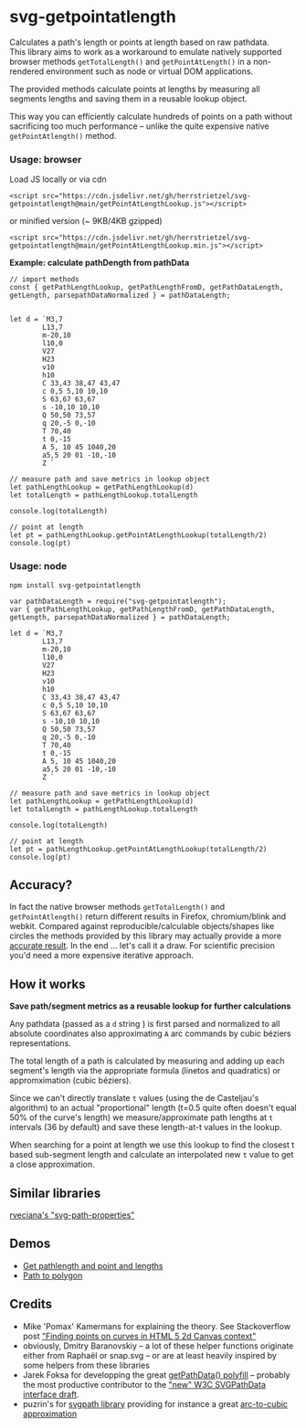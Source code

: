 # svg-getpointatlength
Calculates a path's length or points at length based on raw pathdata.  
This library aims to work as a workaround to emulate natively supported browser methods `getTotalLength()` and `getPointAtLength()` in a non-rendered environment such as node or virtual DOM applications.  

The provided methods calculate points at lengths by measuring all segments lengths and saving them in a reusable lookup object.    

This way you can efficiently calculate hundreds of points on a path without sacrificing too much performance – unlike the quite expensive native `getPointAtlength()` method.


### Usage: browser

Load JS locally or via cdn
```
<script src="https://cdn.jsdelivr.net/gh/herrstrietzel/svg-getpointatlength@main/getPointAtLengthLookup.js"></script>
```

or minified version (~ 9KB/4KB gzipped) 
```
<script src="https://cdn.jsdelivr.net/gh/herrstrietzel/svg-getpointatlength@main/getPointAtLengthLookup.min.js"></script>
```

**Example: calculate pathDength from pathData**  

```
// import methods
const { getPathLengthLookup, getPathLengthFromD, getPathDataLength, getLength, parsepathDataNormalized } = pathDataLength;


let d = `M3,7 
        L13,7 
        m-20,10 
        l10,0 
        V27 
        H23 
        v10 
        h10
        C 33,43 38,47 43,47 
        c 0,5 5,10 10,10
        S 63,67 63,67       
        s -10,10 10,10
        Q 50,50 73,57
        q 20,-5 0,-10
        T 70,40
        t 0,-15
        A 5, 10 45 1040,20  
        a5,5 20 01 -10,-10
        Z `

// measure path and save metrics in lookup object
let pathLengthLookup = getPathLengthLookup(d)
let totalLength = pathLengthLookup.totalLength

console.log(totalLength)

// point at length
let pt = pathLengthLookup.getPointAtLengthLookup(totalLength/2)
console.log(pt)
```


### Usage: node  

```
npm install svg-getpointatlength
```

```
var pathDataLength = require("svg-getpointatlength");
var { getPathLengthLookup, getPathLengthFromD, getPathDataLength, getLength, parsepathDataNormalized } = pathDataLength;

let d = `M3,7 
        L13,7 
        m-20,10 
        l10,0 
        V27 
        H23 
        v10 
        h10
        C 33,43 38,47 43,47 
        c 0,5 5,10 10,10
        S 63,67 63,67       
        s -10,10 10,10
        Q 50,50 73,57
        q 20,-5 0,-10
        T 70,40
        t 0,-15
        A 5, 10 45 1040,20  
        a5,5 20 01 -10,-10
        Z `

// measure path and save metrics in lookup object
let pathLengthLookup = getPathLengthLookup(d)
let totalLength = pathLengthLookup.totalLength

console.log(totalLength)

// point at length
let pt = pathLengthLookup.getPointAtLengthLookup(totalLength/2)
console.log(pt)
```

## Accuracy?
In fact the native browser methods `getTotalLength()` and `getPointAtlength()` return different results in Firefox, chromium/blink and webkit. Compared against reproducible/calculable objects/shapes like circles the methods provided by this library may actually provide a more [accurate result](https://stackoverflow.com/questions/30277646/svg-convert-arcs-to-cubic-bezier/77538979#77538979). In the end ... let's call it a draw. For scientific precision you'd need a more expensive iterative approach.  


## How it works
**Save path/segment metrics as a reusable lookup for further calculations**  

Any pathdata (passed as a `d` string ) is first parsed and normalized to all absolute coordinates also approximating `A` arc commands by cubic béziers representations.  

The total length of a path is calculated by measuring and adding up each segment's length via the appropriate formula (linetos and quadratics) or appromximation (cubic béziers).  

Since we can't directly translate `t` values (using the de Casteljau's algorithm) to an actual "proportional" length  (t=0.5 quite often doesn't equal 50% of the curve's length) we measure/approximate path lengths at `t` intervals (36 by default) and save these length-at-t values in the lookup.  

When searching for a point at length we use this lookup to find the closest t based sub-segment length and calculate an interpolated new `t` value to get a close approximation.


## Similar libraries
[rveciana's "svg-path-properties"](https://github.com/rveciana/svg-path-properties) 


## Demos
* <a href="https://codepen.io/herrstrietzel/pen/KKEzdPd">Get pathlength and point and lengths</a>
* <a href="https://codepen.io/herrstrietzel/pen/XWGddRm">Path to polygon</a>

## Credits
* Mike 'Pomax' Kamermans for explaining the theory. See Stackoverflow post ["Finding points on curves in HTML 5 2d Canvas context"](https://stackoverflow.com/questions/3570309/finding-points-on-curves-in-html-5-2d-canvas-context/#76773275)  
* obviously, Dmitry Baranovskiy – a lot of these helper functions originate either from Raphaël or snap.svg – or are at least heavily inspired by some helpers from these libraries
* Jarek Foksa for developping the great [getPathData() polyfill](https://github.com/jarek-foksa/path-data-polyfill) – probably the most productive contributor to the ["new" W3C SVGPathData interface draft](https://svgwg.org/specs/paths/#InterfaceSVGPathData).
* puzrin's for [svgpath library](https://github.com/fontello/svgpath) providing for instance a great [arc-to-cubic approximation](https://github.com/fontello/svgpath/blob/master/lib/a2c.js) 